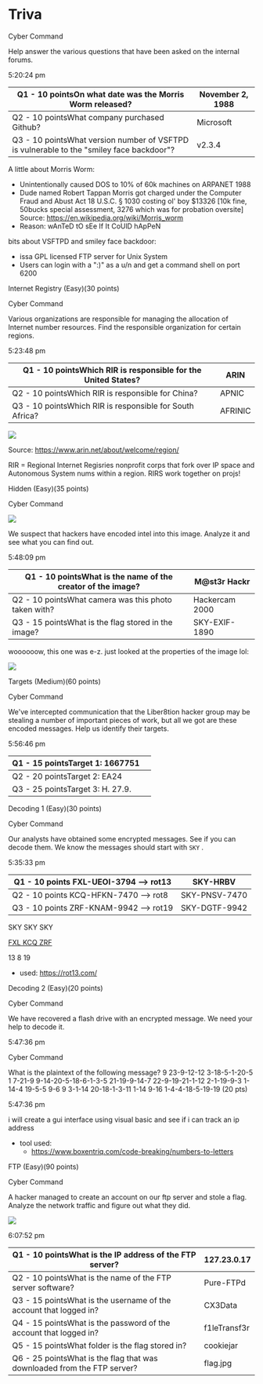# Triva 

Cyber Command

Help answer the various questions that have been asked on the internal forums.

5:20:24 pm

| Q1 - 10 pointsOn what date was the Morris Worm released?     | November 2, 1988 |
| ------------------------------------------------------------ | ---------------- |
| Q2 - 10 pointsWhat company purchased Github?                 | Microsoft        |
| Q3 - 10 pointsWhat version number of VSFTPD is vulnerable to the "smiley face backdoor"? | v2.3.4           |

A little about Morris Worm:

* Unintentionally caused DOS to 10% of 60k machines on ARPANET 1988
* Dude named Robert Tappan Morris got charged under the Computer Fraud and Abust Act 18 U.S.C. § 1030 costing ol' boy $13326 [10k fine, 50bucks special assessment, 3276 which was for probation oversite] Source: https://en.wikipedia.org/wiki/Morris_worm
* Reason: wAnTeD tO sEe If It CoUlD hApPeN

bits about VSFTPD and smiley face backdoor: 

* issa GPL licensed FTP server for Unix System
* Users can login with a ":)" as a u/n and get a command shell on port 6200 



 Internet Registry (Easy)(30 points)

Cyber Command

Various organizations are responsible for managing the allocation of Internet number resources. Find the responsible organization for certain regions.

5:23:48 pm

| Q1 - 10 pointsWhich RIR is responsible for the United States? | ARIN    |
| ------------------------------------------------------------ | ------- |
| Q2 - 10 pointsWhich RIR is responsible for China?            | APNIC   |
| Q3 - 10 pointsWhich RIR is responsible for South Africa?     | AFRINIC |

![](C:\Users\jv1c\Documents\PenReferences\WriteUps\NCL\imgs\RIR.PNG)

Source: https://www.arin.net/about/welcome/region/

RIR = Regional Internet Regisries nonprofit corps that fork over IP space and Autonomous System nums within a region. RIRS work together on projs!

 Hidden (Easy)(35 points)

Cyber Command

![](C:\Users\jv1c\Documents\PenReferences\WriteUps\NCL\imgs\Hidden.jpeg)

We suspect that hackers have encoded intel into this image. Analyze it and see what you can find out.

5:48:09 pm

| Q1 - 10 pointsWhat is the name of the creator of the image? | M@st3r Hackr   |
| ----------------------------------------------------------- | -------------- |
| Q2 - 10 pointsWhat camera was this photo taken with?        | Hackercam 2000 |
| Q3 - 15 pointsWhat is the flag stored in the image?         | SKY-EXIF-1890  |

woooooow, this one was e-z. just looked at the properties of the image lol:

![](C:\Users\jv1c\Documents\PenReferences\WriteUps\NCL\imgs\HiddenAns.PNG)


 Targets (Medium)(60 points)

Cyber Command

We've intercepted communication that the Liber8tion hacker group may be stealing a number of important pieces of work, but all we got are these encoded messages. Help us identify their targets.

5:56:46 pm

| Q1 - 15 pointsTarget 1: 1667751  |      |
| -------------------------------- | ---- |
| Q2 - 20 pointsTarget 2: EA24     |      |
| Q3 - 25 pointsTarget 3: H. 27.9. |      |







 Decoding 1 (Easy)(30 points)

Cyber Command

Our analysts have obtained some encrypted messages. See if you can decode them.
We know the messages should start with `SKY` .

5:35:33 pm

| Q1 - 10 points FXL-UEOI-3794 --> rot13 | SKY-HRBV      |
| -------------------------------------- | ------------- |
| Q2 - 10 points KCQ-HFKN-7470 --> rot8  | SKY-PNSV-7470 |
| Q3 - 10 points ZRF-KNAM-9942 --> rot19 | SKY-DGTF-9942 |

SKY  SKY   SKY

<u>FXL  KCQ   ZRF</u>

13     8        19

* used: https://rot13.com/




 Decoding 2 (Easy)(20 points)

Cyber Command

We have recovered a flash drive with an encrypted message. We need your help to decode it.

5:47:36 pm

Cyber Command

What is the plaintext of the following message? 9 23-9-12-12 3-18-5-1-20-5 1 7-21-9 9-14-20-5-18-6-1-3-5 21-19-9-14-7 22-9-19-21-1-12 2-1-19-9-3 1-14-4 19-5-5 9-6 9 3-1-14 20-18-1-3-11 1-14 9-16 1-4-4-18-5-19-19 (20 pts)

5:47:36 pm

i will create a gui interface using visual basic and see if i can track an ip address

* tool used: 
  * https://www.boxentriq.com/code-breaking/numbers-to-letters





 FTP (Easy)(90 points)

Cyber Command

A hacker managed to create an account on our ftp server and stole a flag. Analyze the network traffic and figure out what they did.

![](C:\Users\jv1c\Documents\PenReferences\WriteUps\NCL\imgs\ftp1.PNG)

6:07:52 pm

| Q1 - 10 pointsWhat is the IP address of the FTP server?      | 127.23.0.17  |
| ------------------------------------------------------------ | ------------ |
| Q2 - 10 pointsWhat is the name of the FTP server software?   | Pure-FTPd    |
| Q3 - 15 pointsWhat is the username of the account that logged in? | CX3Data      |
| Q4 - 15 pointsWhat is the password of the account that logged in? | f1leTransf3r |
| Q5 - 15 pointsWhat folder is the flag stored in?             | cookiejar    |
| Q6 - 25 pointsWhat is the flag that was downloaded from the FTP server? | flag.jpg     |